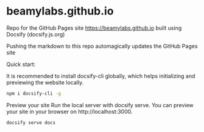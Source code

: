 # beamylabs.github.io

Repo for the GitHub Pages site https://beamylabs.github.io built using Docsify (docsify.js.org)

Pushing the markdown to this repo automagically updates the GitHub Pages site

Quick start:

It is recommended to install docsify-cli globally, which helps initializing and previewing the website locally.

```bash
npm i docsify-cli -g
```

Preview your site
Run the local server with docsify serve. You can preview your site in your browser on http://localhost:3000.

```bash
docsify serve docs
```
